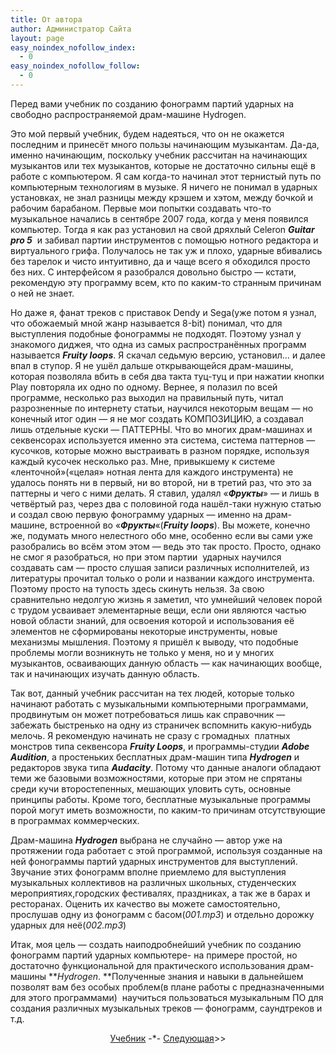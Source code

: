 ```yaml
---
title: От автора
author: Администратор Сайта
layout: page
easy_noindex_nofollow_index:
  - 0
easy_noindex_nofollow_follow:
  - 0
---
```

Перед вами учебник по созданию фонограмм партий ударных на свободно распространяемой драм-машине Hydrogen.

Это мой первый учебник, будем надеяться, что он не окажется последним и принесёт много пользы начинающим музыкантам. Да-да, именно начинающим, поскольку учебник рассчитан на начинающих музыкантов или тех музыкантов, которые не достаточно сильны ещё в работе с компьютером. Я сам когда-то начинал этот тернистый путь по компьютерным технологиям в музыке. Я ничего не понимал в ударных установках, не знал разницы между крэшем и хэтом, между бочкой и рабочим барабаном. Первые мои попытки создавать что-то музыкальное начались в сентябре 2007 года, когда у меня появился компьютер. Тогда я как раз установил на свой дряхлый Celeron ***Guitar pro 5***  и забивал партии инструментов с помощью нотного редактора и виртуального грифа. Получалось не так уж и плохо, ударные вбивались без тарелок и чисто интуитивно, да и чаще всего я обходился просто без них. С интерфейсом я разобрался довольно быстро &#8212; кстати, рекомендую эту программу всем, кто по каким-то странным причинам о ней не знает.

Но даже я, фанат треков с приставок Dendy и Sega(уже потом я узнал, что обожаемый мной жанр называется 8-bit) понимал, что для выступления подобные фонограммы не подходят. Поэтому узнал у знакомого диджея, что одна из самых распространённых программ называется ***Fruity loops***. Я скачал седьмую версию, установил&#8230; и далее впал в ступор. Я не ушёл дальше открывающейся драм-машины, которая позволяла вбить в себя два такта туц-туц и при нажатии кнопки Play повторяла их одно по одному. Вернее, я полазил по всей программе, несколько раз выходил на правильный путь, читал разрозненные по интернету статьи, научился некоторым вещам &#8212; но конечный итог один &#8212; я не мог создать КОМПОЗИЦИЮ, а создавал лишь отдельные куски &#8212; ПАТТЕРНЫ. Что во многих драм-машинах и секвенсорах используется именно эта система, система паттернов &#8212; кусочков, которые можно выстраивать в разном порядке, используя каждый кусочек несколько раз. Мне, привыкшему к системе &#171;ленточной&#187;(&#171;целая&#187; нотная лента для каждого инструмента) не удалось понять ни в первый, ни во второй, ни в третий раз, что это за паттерны и чего с ними делать. Я ставил, удалял &#171;***Фрукты***&#187; &#8212; и лишь в четвёртый раз, через два с половиной года нашёл-таки нужную статью и создал свою первую фонограмму ударных &#8212; именно на драм-машине, встроенной во &#171;***Фрукты***&#171;(***Fruity loops***). Вы можете, конечно же, подумать много нелестного обо мне, особенно если вы сами уже разобрались во всём этом этом &#8212; ведь это так просто. Просто, однако не смог я разобраться, но при этом партии  ударных научился создавать сам &#8212; просто слушая записи различных исполнителей, из литературы прочитал только о роли и названии каждого инструмента. Поэтому просто на тупость здесь скинуть нельзя. За свою сравнительно недолгую жизнь я заметил, что умнейший человек порой с трудом усваивает элементарные вещи, если они являются частью новой области знаний, для освоения которой и использования её элементов не сформированы некоторые инструменты, новые механизмы мышления. Поэтому я пришёл к выводу, что подобные проблемы могли возникнуть не только у меня, но и у многих музыкантов, осваивающих данную область &#8212; как начинающих вообще, так и начинающих изучать данную область.

Так вот, данный учебник рассчитан на тех людей, которые только начинают работать с музыкальными компьютерными программами, продвинутым он может потребоваться лишь как справочник &#8212; забежать быстренько на одну из страничек вспомнить какую-нибудь мелочь. Я рекомендую начинать не сразу с громадных  платных монстров типа секвенсора ***Fruity Loops***, и программы-студии ***Adobe Audition***, а простеньких бесплатных драм-машин типа ***Hydrogen*** и редакторов звука типа ***Audacity***. Потому что данные аналоги обладают теми же базовыми возможностями, которые при этом не спрятаны среди кучи второстепенных, мешающих уловить суть, основные принципы работы. Кроме того, бесплатные музыкальные программы порой могут иметь возможности, по каким-то причинам отсутствующие в программах коммерческих.

Драм-машина ***Hydrogen*** выбрана не случайно &#8212; автор уже на протяжении года работает с этой программой, используя созданные на ней фонограммы партий ударных инструментов для выступлений. Звучание этих фонограмм вполне приемлемо для выступления музыкальных коллективов на различных школьных, студенческих мероприятиях,городских фестивалях, праздниках, а так же в барах и ресторанах. Оценить их качество вы можете самостоятельно, прослушав одну из фонограмм с басом(*001.mp3*) и отдельно дорожку ударных для неё(*002.mp3*)





Итак, моя цель &#8212; создать наиподробнейший учебник по созданию фонограмм партий ударных компьютере- на примере простой, но достаточно функциональной для практического использования драм-машины ***Hydrogen*. **Полученные знания и навыки в дальнейшем позволят вам без особых проблем(в плане работы с предназначенными для этого программами)  научиться пользоваться музыкальным ПО для создания различных музыкальных треков &#8212; фонограмм, саундтреков и т.д.

<p style="text-align: center;">
  <a href="/uchebnik/">Учебник</a> -*- <a href="/uchebnik/vvod/">Следующая</a>>>
</p>